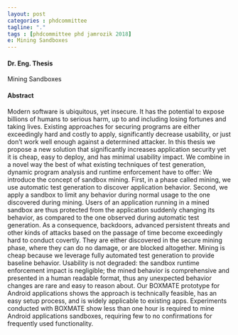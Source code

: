 ```yaml
---
layout: post
categories : phdcommittee
tagline: "."
tags : [phdcommittee phd jamrozik 2018]
e: Mining Sandboxes
---
```


#### Dr. Eng. Thesis

Mining Sandboxes

#### Abstract

Modern software is ubiquitous, yet insecure. It has the potential to expose billions of humans to serious harm, up to and including losing fortunes and taking lives. Existing approaches for securing programs are either exceedingly hard and costly to apply, significantly decrease usability, or just don’t work well enough against a determined attacker.
In this thesis we propose a new solution that significantly increases application security yet it is cheap, easy to deploy, and has minimal usability impact.
We combine in a novel way the best of what existing techniques of test generation, dynamic program analysis and runtime enforcement have to offer: We introduce the concept of sandbox mining. First, in a phase called mining, we use automatic test generation to discover application behavior. Second, we apply a sandbox to limit any behavior during normal usage to the one discovered during mining. Users of an application running in a mined sandbox are thus protected from the application suddenly changing its behavior, as compared to the one observed during automatic test generation. As a consequence, backdoors, advanced persistent threats and other
kinds of attacks based on the passage of time become exceedingly hard to conduct covertly. They are either discovered in the secure mining phase, where they can do no damage, or are blocked altogether.
Mining is cheap because we leverage fully automated test generation to provide baseline behavior. Usability is not degraded: the sandbox runtime enforcement impact is negligible; the mined behavior is comprehensive and presented in a human readable format, thus any unexpected behavior changes are rare and easy to reason about. Our BOXMATE prototype for Android applications shows the approach is technically feasible, has an easy setup process, and is widely applicable to existing apps. Experiments conducted with BOXMATE show less than one hour is required to mine Android applications sandboxes, requiring few to no confirmations for frequently used functionality.
